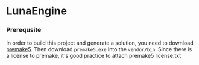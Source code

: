 # LunaEngine

### Prerequsite 

In order to build this project and generate a solution, you need to download [premake5](https://premake.github.io/docs/Using-Premake/). Then download `premake5.exe` into the `vendor/bin`. Since there is a license to premake, it's good practice to attach premake5 license.txt